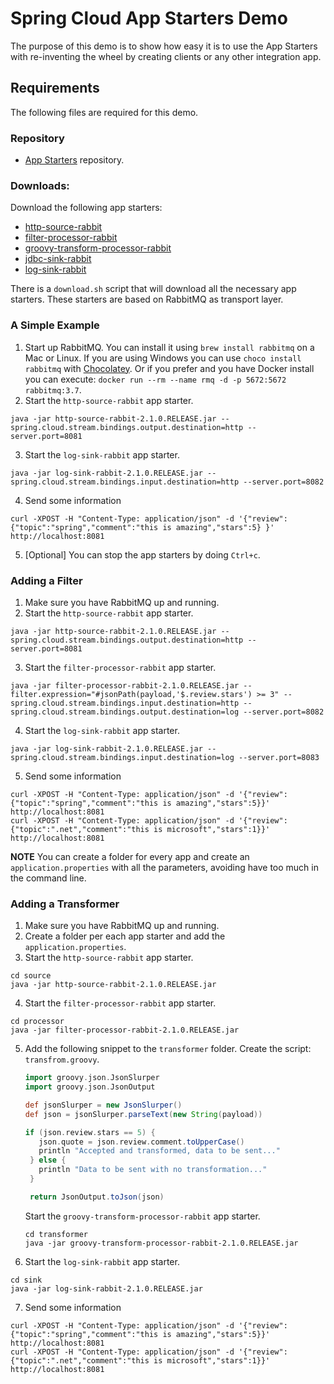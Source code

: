 # Spring Cloud App Starters Demo

The purpose of this demo is to show how easy it is to use the App Starters with re-inventing the wheel by creating clients or any other integration app.


## Requirements
The following files are required for this demo.

### Repository
- [App Starters](https://repo.spring.io/libs-release/org/springframework/cloud/stream/app/) repository.

### Downloads:
Download the following app starters:
- [http-source-rabbit](https://repo.spring.io/libs-release/org/springframework/cloud/stream/app/http-source-rabbit/2.1.0.RELEASE/http-source-rabbit-2.1.0.RELEASE.jar)
- [filter-processor-rabbit](https://repo.spring.io/libs-release/org/springframework/cloud/stream/app/filter-processor-rabbit/2.1.0.RELEASE/filter-processor-rabbit-2.1.0.RELEASE.jar)
- [groovy-transform-processor-rabbit](https://repo.spring.io/libs-release/org/springframework/cloud/stream/app/groovy-transform-processor-rabbit/2.1.0.RELEASE/groovy-transform-processor-rabbit-2.1.0.RELEASE.jar)
- [jdbc-sink-rabbit](https://repo.spring.io/libs-release/org/springframework/cloud/stream/app/jdbc-source-rabbit/2.1.0.RELEASE/jdbc-source-rabbit-2.1.0.RELEASE.jar)
- [log-sink-rabbit](https://repo.spring.io/libs-release/org/springframework/cloud/stream/app/log-sink-rabbit/2.1.0.RELEASE/log-sink-rabbit-2.1.0.RELEASE.jar)


There is a `download.sh` script that will download all the necessary app starters. These starters are based on RabbitMQ as transport layer.


### A Simple Example

1. Start up RabbitMQ. You can install it using `brew install rabbitmq` on a Mac or Linux. If you are using Windows you can use `choco install rabbitmq` with [Chocolatey](https://chocolatey.org/). Or if you prefer and you have Docker install you can execute: `docker run --rm --name rmq -d -p 5672:5672 rabbitmq:3.7`.
2. Start the `http-source-rabbit` app starter.
 ```
 java -jar http-source-rabbit-2.1.0.RELEASE.jar --spring.cloud.stream.bindings.output.destination=http --server.port=8081
 ```
3. Start the `log-sink-rabbit` app starter.
 ```
 java -jar log-sink-rabbit-2.1.0.RELEASE.jar --spring.cloud.stream.bindings.input.destination=http --server.port=8082
 ```
4. Send some information
 ```
 curl -XPOST -H "Content-Type: application/json" -d '{"review": {"topic":"spring","comment":"this is amazing","stars":5} }' http://localhost:8081
 ```
5. [Optional] You can stop the app starters by doing `Ctrl+c`.

### Adding a Filter

1. Make sure you have RabbitMQ up and running.
2. Start the `http-source-rabbit` app starter.
 ```
 java -jar http-source-rabbit-2.1.0.RELEASE.jar --spring.cloud.stream.bindings.output.destination=http --server.port=8081
 ```
3. Start the `filter-processor-rabbit` app starter.
 ```
 java -jar filter-processor-rabbit-2.1.0.RELEASE.jar --filter.expression="#jsonPath(payload,'$.review.stars') >= 3" --spring.cloud.stream.bindings.input.destination=http --spring.cloud.stream.bindings.output.destination=log --server.port=8082
 ```
4. Start the `log-sink-rabbit` app starter.
 ```
 java -jar log-sink-rabbit-2.1.0.RELEASE.jar --spring.cloud.stream.bindings.input.destination=log --server.port=8083
 ```
5. Send some information
 ```
 curl -XPOST -H "Content-Type: application/json" -d '{"review":{"topic":"spring","comment":"this is amazing","stars":5}}' http://localhost:8081
curl -XPOST -H "Content-Type: application/json" -d '{"review":{"topic":".net","comment":"this is microsoft","stars":1}}' http://localhost:8081
 ```

**NOTE**
You can create a folder for every app and create an `application.properties` with all the parameters, avoiding have too much in the command line.


### Adding a Transformer
1. Make sure you have RabbitMQ up and running.
2. Create a folder per each app starter and add the `application.properties`.
3. Start the `http-source-rabbit` app starter.
```
cd source
java -jar http-source-rabbit-2.1.0.RELEASE.jar
```
4. Start the `filter-processor-rabbit` app starter.
```
cd processor
java -jar filter-processor-rabbit-2.1.0.RELEASE.jar
```
5. Add the following snippet to the `transformer` folder. Create the script: `transfrom.groovy`.
   ```groovy
   import groovy.json.JsonSlurper
   import groovy.json.JsonOutput

   def jsonSlurper = new JsonSlurper()
   def json = jsonSlurper.parseText(new String(payload))

   if (json.review.stars == 5) {
      json.quote = json.review.comment.toUpperCase()
      println "Accepted and transformed, data to be sent..."
    } else {
      println "Data to be sent with no transformation..."
    }

    return JsonOutput.toJson(json)
    ```
   Start the `groovy-transform-processor-rabbit` app starter.
   ```
   cd transformer
   java -jar groovy-transform-processor-rabbit-2.1.0.RELEASE.jar
   ```
6. Start the `log-sink-rabbit` app starter.
```
cd sink
java -jar log-sink-rabbit-2.1.0.RELEASE.jar
```
7. Send some information
```
curl -XPOST -H "Content-Type: application/json" -d '{"review":{"topic":"spring","comment":"this is amazing","stars":5}}' http://localhost:8081
curl -XPOST -H "Content-Type: application/json" -d '{"review":{"topic":".net","comment":"this is microsoft","stars":1}}' http://localhost:8081
```
